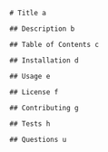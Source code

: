 
    # Title a

    ## Description b
    
    ## Table of Contents c
    
    ## Installation d
    
    ## Usage e
    
    ## License f
    
    ## Contributing g
    
    ## Tests h
    
    ## Questions u
    